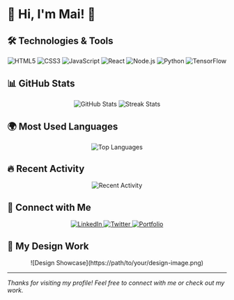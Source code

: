 # 🌟 Hi, I'm Mai! 🌟

## 🛠️ Technologies & Tools

<p align="center">
  <img src="https://img.shields.io/badge/HTML5-%23E34F26?style=flat&logo=html5&logoColor=white" alt="HTML5"/>
  <img src="https://img.shields.io/badge/CSS3-%231572B6?style=flat&logo=css3&logoColor=white" alt="CSS3"/>
  <img src="https://img.shields.io/badge/JavaScript-%23F7DF1C?style=flat&logo=javascript&logoColor=black" alt="JavaScript"/>
  <img src="https://img.shields.io/badge/React-%23282C34?style=flat&logo=react&logoColor=61DAFB" alt="React"/>
  <img src="https://img.shields.io/badge/Node.js-%23339933?style=flat&logo=node.js&logoColor=white" alt="Node.js"/>
  <img src="https://img.shields.io/badge/Python-%233776AB?style=flat&logo=python&logoColor=white" alt="Python"/>
  <img src="https://img.shields.io/badge/TensorFlow-%23FF6F00?style=flat&logo=tensorflow&logoColor=white" alt="TensorFlow"/>
</p>

## 📊 GitHub Stats

<p align="center">
  <img src="https://github-readme-stats.vercel.app/api?username=yourusername&show_icons=true&count_private=true&hide=prs&theme=dark" alt="GitHub Stats"/>
  <img src="https://github-readme-streak-stats.herokuapp.com/?user=yourusername&theme=dark" alt="Streak Stats"/>
</p>

## 🌍 Most Used Languages

<p align="center">
  <img src="https://github-readme-stats.vercel.app/api/top-langs/?username=yourusername&layout=compact&theme=dark" alt="Top Languages"/>
</p>

## 🔥 Recent Activity

<p align="center">
  <img src="https://github-readme-activity-graph.cyclic.app/graph?username=yourusername&theme=dark" alt="Recent Activity"/>
</p>

## 🔗 Connect with Me

<p align="center">
  <a href="https://www.linkedin.com/in/yourprofile" target="_blank">
    <img src="https://img.shields.io/badge/LinkedIn-%230077B5?style=flat&logo=linkedin&logoColor=white" alt="LinkedIn"/>
  </a>
  <a href="https://twitter.com/yourusername" target="_blank">
    <img src="https://img.shields.io/badge/Twitter-%231DA1F2?style=flat&logo=twitter&logoColor=white" alt="Twitter"/>
  </a>
  <a href="https://yourportfolio.com" target="_blank">
    <img src="https://img.shields.io/badge/Portfolio-%23F7DF1C?style=flat&logo=portfolio&logoColor=black" alt="Portfolio"/>
  </a>
</p>

## 🎨 My Design Work

<p align="center">
  ![Design Showcase](https://path/to/your/design-image.png)
</p>

---

*Thanks for visiting my profile! Feel free to connect with me or check out my work.*

